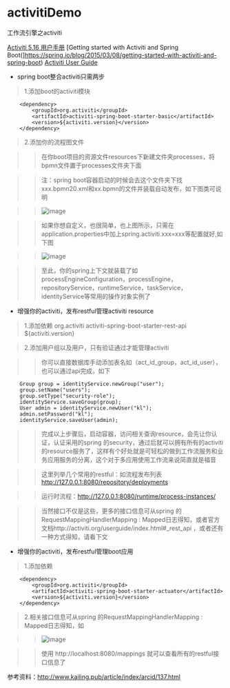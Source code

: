 # activitiDemo
工作流引擎之activiti

[Activiti 5.16 用户手册](http://itmyhome.com/activiti/)
[Getting started with Activiti and Spring Boot(]https://spring.io/blog/2015/03/08/getting-started-with-activiti-and-spring-boot)
[Activiti User Guide](https://www.activiti.org/userguide/index.html)


* spring boot整合activiti只需两步

>1.添加boot的activiti模块

		<dependency>
			<groupId>org.activiti</groupId>
			<artifactId>activiti-spring-boot-starter-basic</artifactId>
			<version>${activiti.version}</version>
		</dependency>
		
>2.添加你的流程图文件

>>在你boot项目的资源文件resources下新建文件夹processes，将bpmn文件置于processes文件夹下面

>>注：spring boot容器启动的时候会去这个文件夹下找xxx.bpmn20.xml和xx.bpmn的文件并装载自动发布，如下图类可说明

>>![image](https://raw.githubusercontent.com/Bryceyao/bryceFile/master/work/image/activitiDemo/20160819143438_74009.png)

>>如果你想自定义，也很简单，也上图所示，只需在application.properties中加上spring.activiti.xxx=xxx等配置就好,如下图

>>![image](https://raw.githubusercontent.com/Bryceyao/bryceFile/master/work/image/activitiDemo/20160819144400_28352.png)

>>至此，你的spring上下文就装载了如processEngineConfiguration，processEngine，repositoryService，runtimeService，taskService，identityService等常用的操作对象实例了

* 增强你的activiti，发布restful管理activiti resource
>1.添加依赖
		<dependency>
			<groupId>org.activiti</groupId>
			<artifactId>activiti-spring-boot-starter-rest-api</artifactId>
			<version>${activiti.version}</version>
		</dependency>
		
>2.添加用户组以及用户，只有验证通过才能管理activiti

>>你可以直接数据库手动添加表名如（act_id_group，act_id_user），也可以通过api完成，如下

		Group group = identityService.newGroup("user");
		group.setName("users");
		group.setType("security-role");
		identityService.saveGroup(group);
		User admin = identityService.newUser("kl");
		admin.setPassword("kl");
		identityService.saveUser(admin);
		
>>完成以上步骤后，启动容器，访问相关查询resource，会先让你认证，认证采用的spring 的security，通过后就可以拥有所有的activiti的resource服务了，这样有个好处就是可轻松的做到工作流服务和业务应用服务的分离，这个对于多应用使用工作流来说简直就是福音

>>这里列举几个常用的restful：如流程发布列表     http://127.0.0.1:8080/repository/deployments

>>运行时流程：http://127.0.0.1:8080/runtime/process-instances/

>>当然接口不仅是这些，更多的接口信息可从spring 的RequestMappingHandlerMapping : Mapped日志得知，或者官方文档http://activiti.org/userguide/index.html#_rest_api ，或者还有一种方式得知，请看下文

* 增强你的activiti，发布restful管理boot应用

>1.添加依赖

		<dependency>
			<groupId>org.activiti</groupId>
			<artifactId>activiti-spring-boot-starter-actuator</artifactId>
			<version>${activiti.version}</version>
		</dependency>
		
>2.相关接口信息可从spring 的RequestMappingHandlerMapping : Mapped日志得知，如

>>![image](https://raw.githubusercontent.com/Bryceyao/bryceFile/master/work/image/activitiDemo/20160819143013_47940.png)

>>使用 http://localhost:8080/mappings 就可以查看所有的restful接口信息了




参考资料：http://www.kailing.pub/article/index/arcid/137.html

